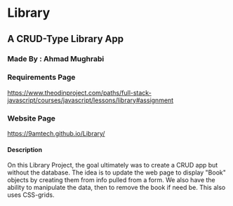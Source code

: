 # Library
## A CRUD-Type Library App

### Made By : Ahmad Mughrabi

### Requirements Page
https://www.theodinproject.com/paths/full-stack-javascript/courses/javascript/lessons/library#assignment

### Website Page
https://9amtech.github.io/Library/

#### Description
On this Library Project, the goal ultimately was to create a CRUD app but without the database. 
The idea is to update the web page to display "Book" objects by creating them from info pulled from
a form. We also have the ability to manipulate the data, then to remove the book if need be. This also
uses CSS-grids.
